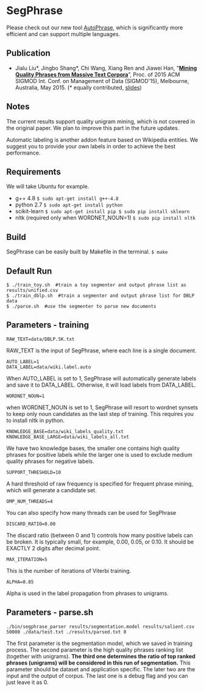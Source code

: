 # SegPhrase

Please check out our new tool
[AutoPhrase](https://github.com/shangjingbo1226/AutoPhrase), which is
significantly more efficient and can support multiple languages.

## Publication

*   Jialu Liu\*, Jingbo Shang\*, Chi Wang, Xiang Ren and Jiawei Han, "**[Mining
    Quality Phrases from Massive Text
    Corpora](http://jialu.cs.illinois.edu/paper/sigmod2015-liu.pdf)**”, Proc. of
    2015 ACM SIGMOD Int. Conf. on Management of Data (SIGMOD'15), Melbourne,
    Australia, May 2015. (\* equally contributed,
    [slides](http://jialu.cs.illinois.edu/paper/sigmod2015-liu-slides.pdf))

## Notes

The current results support quality unigram mining, which is not covered in the
original paper. We plan to improve this part in the future updates.

Automatic labeling is another addon feature based on Wikipedia entities. We
suggest you to provide your own labels in order to achieve the best performance.

## Requirements

We will take Ubuntu for example.

*   g++ 4.8 `$ sudo apt-get install g++-4.8`
*   python 2.7 `$ sudo apt-get install python`
*   scikit-learn `$ sudo apt-get install pip $ sudo pip install sklearn`
*   nltk (required only when WORDNET_NOUN=1) `$ sudo pip install nltk`

## Build

SegPhrase can be easily built by Makefile in the terminal. `$ make`

## Default Run

```
$ ./train_toy.sh  #train a toy segmenter and output phrase list as results/unified.csv
$ ./train_dblp.sh  #train a segmenter and output phrase list for DBLP data
$ ./parse.sh  #use the segmenter to parse new documents
```

## Parameters - training

```
RAW_TEXT=data/DBLP.5K.txt
```

RAW_TEXT is the input of SegPhrase, where each line is a single document.

```
AUTO_LABEL=1
DATA_LABEL=data/wiki.label.auto
```

When AUTO_LABEL is set to 1, SegPhrase will automatically generate labels and
save it to DATA_LABEL. Otherwise, it will load labels from DATA_LABEL.

```
WORDNET_NOUN=1
```

when WORDNET_NOUN is set to 1, SegPhrase will resort to wordnet synsets to keep
only noun candidates as the last step of training. This requires you to install
nltk in python.

```
KNOWLEDGE_BASE=data/wiki_labels_quality.txt
KNOWLEDGE_BASE_LARGE=data/wiki_labels_all.txt
```

We have two knowledge bases, the smaller one contains high quality phrases for
positive labels while the larger one is used to exclude medium quality phrases
for negative labels.

```
SUPPORT_THRESHOLD=10
```

A hard threshold of raw frequency is specified for frequent phrase mining, which
will generate a candidate set.

```
OMP_NUM_THREADS=4
```

You can also specify how many threads can be used for SegPhrase

```
DISCARD_RATIO=0.00
```

The discard ratio (between 0 and 1) controls how many positive labels can be
broken. It is typically small, for example, 0.00, 0.05, or 0.10. It should be
EXACTLY 2 digits after decimal point.

```
MAX_ITERATION=5
```

This is the number of iterations of Viterbi training.

```
ALPHA=0.85
```

Alpha is used in the label propagation from phrases to unigrams.

## Parameters - parse.sh

```
./bin/segphrase_parser results/segmentation.model results/salient.csv 50000 ./data/test.txt ./results/parsed.txt 0
```

The first parameter is the segmentation model, which we saved in training
process. The second parameter is the high quality phrases ranking list (together
with unigrams). **The third one determines the ratio of top ranked phrases
(unigrams) will be considered in this run of segmentation.** This parameter
should be dataset and application specific. The later two are the input and the
output of corpus. The last one is a debug flag and you can just leave it as 0.
